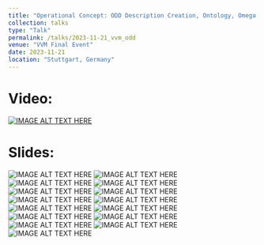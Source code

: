 ```yaml
---
title: "Operational Concept: ODD Description Creation, Ontology, Omega Format"
collection: talks
type: "Talk"
permalink: /talks/2023-11-21_vvm_odd
venue: "VVM Final Event"
date: 2023-11-21
location: "Stuttgart, Germany"
---
```


Video:
======
[![IMAGE ALT TEXT HERE](https://kai-storms.github.io/files/2023-11-21-vvm_odd-splash.png)](https://www.vvm-projekt.de/fileadmin/user_upload/Final_Event/video/VVM_FE_Video_12_Storms.mp4)

Slides:
======
![IMAGE ALT TEXT HERE](https://kai-storms.github.io/files/2023-11-21-vvm_odd-slides/00.jpeg)
![IMAGE ALT TEXT HERE](https://kai-storms.github.io/files/2023-11-21-vvm_odd-slides/01.jpeg)
![IMAGE ALT TEXT HERE](https://kai-storms.github.io/files/2023-11-21-vvm_odd-slides/02.jpeg)
![IMAGE ALT TEXT HERE](https://kai-storms.github.io/files/2023-11-21-vvm_odd-slides/03.jpeg)
![IMAGE ALT TEXT HERE](https://kai-storms.github.io/files/2023-11-21-vvm_odd-slides/04.jpeg)
![IMAGE ALT TEXT HERE](https://kai-storms.github.io/files/2023-11-21-vvm_odd-slides/05.jpeg)
![IMAGE ALT TEXT HERE](https://kai-storms.github.io/files/2023-11-21-vvm_odd-slides/06.jpeg)
![IMAGE ALT TEXT HERE](https://kai-storms.github.io/files/2023-11-21-vvm_odd-slides/07.jpeg)
![IMAGE ALT TEXT HERE](https://kai-storms.github.io/files/2023-11-21-vvm_odd-slides/08.jpeg)
![IMAGE ALT TEXT HERE](https://kai-storms.github.io/files/2023-11-21-vvm_odd-slides/09.jpeg)
![IMAGE ALT TEXT HERE](https://kai-storms.github.io/files/2023-11-21-vvm_odd-slides/10.jpeg)
![IMAGE ALT TEXT HERE](https://kai-storms.github.io/files/2023-11-21-vvm_odd-slides/11.jpeg)
![IMAGE ALT TEXT HERE](https://kai-storms.github.io/files/2023-11-21-vvm_odd-slides/12.jpeg)
![IMAGE ALT TEXT HERE](https://kai-storms.github.io/files/2023-11-21-vvm_odd-slides/13.jpeg)
![IMAGE ALT TEXT HERE](https://kai-storms.github.io/files/2023-11-21-vvm_odd-slides/14.jpeg)